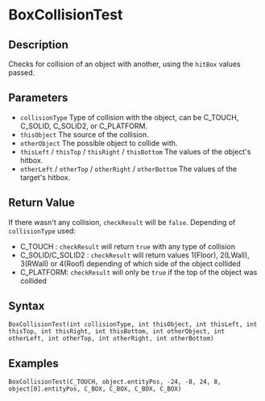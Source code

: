 # BoxCollisionTest

## Description
Checks for collision of an object with another, using the `hitBox` values passed.


## Parameters
- `collisionType`
Type of collision with the object, can be C_TOUCH, C_SOLID, C_SOLID2, or C_PLATFORM.
- `thisObject`
The source of the collision.
- `otherObject`
The possible object to collide with.
- `thisLeft` / `thisTop` / `thisRight` / `thisBottom`
The values of the object's hitbox.
- `otherLeft` / `otherTop` / `otherRight` / `otherBottom`
The values of the target's hitbox.

## Return Value
If there wasn't any collision, `checkResult` will be `false`.
Depending of `collisionType` used:
- C_TOUCH : `checkResult` will return `true` with any type of collision
- C_SOLID/C_SOLID2 : `checkResult` will return values 1(Floor), 2(LWall), 3(RWall) or 4(Roof) depending of which side of the object collided
- C_PLATFORM: `checkResult` will only be `true` if the top of the object was collided

## Syntax
```
BoxCollisionTest(int collisionType, int thisObject, int thisLeft, int thisTop, int thisRight, int thisBottom, int otherObject, int otherLeft, int otherTop, int otherRight, int otherBottom)
```

## Examples
```
BoxCollisionTest(C_TOUCH, object.entityPos, -24, -8, 24, 8, object[0].entityPos, C_BOX, C_BOX, C_BOX, C_BOX)
```